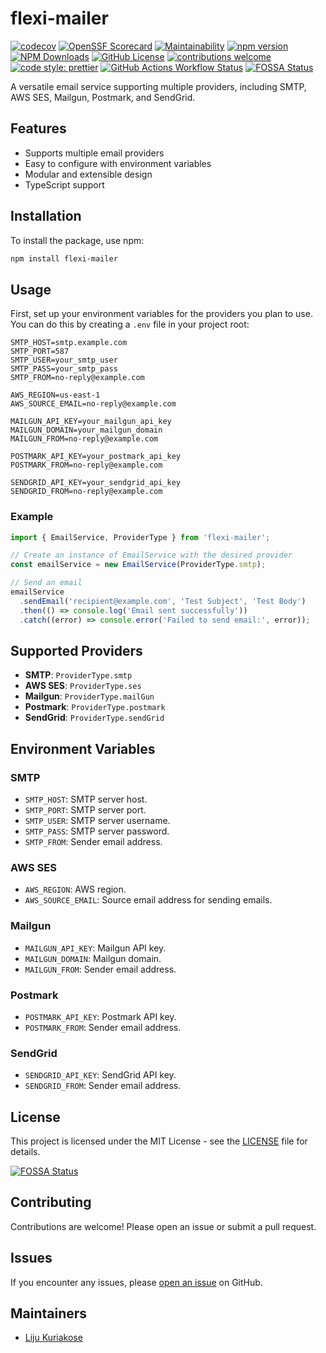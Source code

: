 # flexi-mailer

[![codecov](https://codecov.io/github/lijukrks/flexi-mailer/graph/badge.svg?token=AOO9ICAYFH)](https://codecov.io/github/lijukrks/flexi-mailer)
[![OpenSSF Scorecard](https://api.scorecard.dev/projects/github.com/lijukrks/flexi-mailer/badge)](https://scorecard.dev/viewer/?uri=github.com/lijukrks/flexi-mailer)
[![Maintainability](https://api.codeclimate.com/v1/badges/94b1997209c2c7f68ce0/maintainability)](https://codeclimate.com/github/lijukrks/flexi-mailer/maintainability)
[![npm version](https://badge.fury.io/js/flexi-mailer.svg)](https://badge.fury.io/js/flexi-mailer)
[![NPM Downloads](https://img.shields.io/npm/dy/flexi-mailer)](https://www.npmjs.com/package/flexi-mailer)
[![GitHub License](https://img.shields.io/github/license/lijukrks/flexi-mailer)](https://github.com/lijukrks/flexi-mailer/blob/main/LICENSE)
[![contributions welcome](https://img.shields.io/badge/contributions-welcome-brightgreen.svg?style=flat)](https://github.com/lijukrks/flexi-mailer/issues)
[![code style: prettier](https://img.shields.io/badge/code_style-prettier-ff69b4.svg?style=flat-square)](https://github.com/prettier/prettier)
[![GitHub Actions Workflow Status](https://img.shields.io/github/actions/workflow/status/lijukrks/flexi-mailer/main.yml)](https://github.com/lijukrks/flexi-mailer/actions/workflows/main.yml)
[![FOSSA Status](https://app.fossa.com/api/projects/git%2Bgithub.com%2Flijukrks%2Fflexi-mailer.svg?type=shield)](https://app.fossa.com/projects/git%2Bgithub.com%2Flijukrks%2Fflexi-mailer?ref=badge_shield)

A versatile email service supporting multiple providers, including SMTP, AWS SES, Mailgun, Postmark, and SendGrid.

## Features

- Supports multiple email providers
- Easy to configure with environment variables
- Modular and extensible design
- TypeScript support

## Installation

To install the package, use npm:

```bash
npm install flexi-mailer
```

## Usage

First, set up your environment variables for the providers you plan to use. You can do this by creating a `.env` file in your project root:

```env
SMTP_HOST=smtp.example.com
SMTP_PORT=587
SMTP_USER=your_smtp_user
SMTP_PASS=your_smtp_pass
SMTP_FROM=no-reply@example.com

AWS_REGION=us-east-1
AWS_SOURCE_EMAIL=no-reply@example.com

MAILGUN_API_KEY=your_mailgun_api_key
MAILGUN_DOMAIN=your_mailgun_domain
MAILGUN_FROM=no-reply@example.com

POSTMARK_API_KEY=your_postmark_api_key
POSTMARK_FROM=no-reply@example.com

SENDGRID_API_KEY=your_sendgrid_api_key
SENDGRID_FROM=no-reply@example.com
```

### Example

```typescript
import { EmailService, ProviderType } from 'flexi-mailer';

// Create an instance of EmailService with the desired provider
const emailService = new EmailService(ProviderType.smtp);

// Send an email
emailService
  .sendEmail('recipient@example.com', 'Test Subject', 'Test Body')
  .then(() => console.log('Email sent successfully'))
  .catch((error) => console.error('Failed to send email:', error));
```

## Supported Providers

- **SMTP**: `ProviderType.smtp`
- **AWS SES**: `ProviderType.ses`
- **Mailgun**: `ProviderType.mailGun`
- **Postmark**: `ProviderType.postmark`
- **SendGrid**: `ProviderType.sendGrid`

## Environment Variables

### SMTP

- `SMTP_HOST`: SMTP server host.
- `SMTP_PORT`: SMTP server port.
- `SMTP_USER`: SMTP server username.
- `SMTP_PASS`: SMTP server password.
- `SMTP_FROM`: Sender email address.

### AWS SES

- `AWS_REGION`: AWS region.
- `AWS_SOURCE_EMAIL`: Source email address for sending emails.

### Mailgun

- `MAILGUN_API_KEY`: Mailgun API key.
- `MAILGUN_DOMAIN`: Mailgun domain.
- `MAILGUN_FROM`: Sender email address.

### Postmark

- `POSTMARK_API_KEY`: Postmark API key.
- `POSTMARK_FROM`: Sender email address.

### SendGrid

- `SENDGRID_API_KEY`: SendGrid API key.
- `SENDGRID_FROM`: Sender email address.

## License

This project is licensed under the MIT License - see the [LICENSE](https://github.com/lijukrks/flexi-mailer/blob/main/LICENSE) file for details.


[![FOSSA Status](https://app.fossa.com/api/projects/git%2Bgithub.com%2Flijukrks%2Fflexi-mailer.svg?type=large)](https://app.fossa.com/projects/git%2Bgithub.com%2Flijukrks%2Fflexi-mailer?ref=badge_large)

## Contributing

Contributions are welcome! Please open an issue or submit a pull request.

## Issues

If you encounter any issues, please [open an issue](https://github.com/lijukrks/flexi-mailer/issues) on GitHub.

## Maintainers

- [Liju Kuriakose](https://github.com/lijukrks)